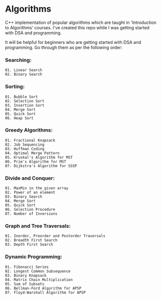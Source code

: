 # Algorithms
C++ implementation of popular algorithms which are taught in 'Introduction to Algorithms' courses.
I've created this repo while I was getting started with DSA and programming.


It will be helpful for beginners who are getting started with DSA and programming. 
Go through them as per the following order:

### Searching:
	01. Linear Search
	02. Binary Search

### Sorting:
	01. Bubble Sort
	02. Selection Sort
	03, Insertion Sort
	04. Merge Sort
	05. Quick Sort
	06. Heap Sort

### Greedy Algorithms:
	01. Fractional Knapsack
	02. Job Sequencing
	03. Huffman Coding
	04. Optimal Merge Pattern
	05. Kruskal's Algorithm for MST
	06. Prim's Algorithm for MST
	07. Dijkstra's Algorithm for SSSP

### Divide and Conquer:
	01. MaxMin in the given array
	02. Power of an element
	03. Binary Search
	04. Merge Sort
	05. Quick Sort
	06. Selection Procedure
	07. Number of Inversions

### Graph and Tree Traversals:
	01. Inorder, Preorder and Postorder Traversals
	02. Breadth First Search
	03. Depth First Search

### Dynamic Programming:
	01. Fibonacci Series
	02. Longest Common Subsequence
	03. Binary Knapsack
	04. Matrix Chain Multiplication
	05. Sum of Subsets
	06. Bellman-Ford Algorithm for APSP
	07. Floyd-Warshall Algorithm for APSP

